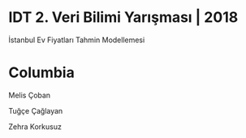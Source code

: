 
 # IDT 2. Veri Bilimi Yarışması | 2018
 İstanbul Ev Fiyatları Tahmin Modellemesi




# Columbia

Melis Çoban

Tuğçe Çağlayan

Zehra Korkusuz
